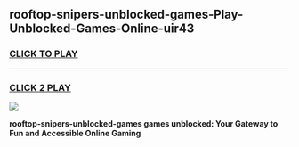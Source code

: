 
## rooftop-snipers-unblocked-games-Play-Unblocked-Games-Online-uir43
<h3>
<a href="https://premium76.site?title=rooftop-snipers-unblocked-games&ref=25A">CLICK TO PLAY</a></h3>
<hr>

<h3>
<a href="https://premium76.site?title=rooftop-snipers-unblocked-games&ref=25A">CLICK 2 PLAY</a>
  
</h3>

<a href="https://premium76.site?title=rooftop-snipers-unblocked-games&ref=25A"><img src="https://clearcache.store/games.png"></a>


**rooftop-snipers-unblocked-games games unblocked: Your Gateway to Fun and Accessible Online Gaming**
